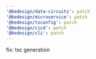 ```yaml
---
'@6edesign/data-circuits': patch
'@6edesign/microservice': patch
'@6edesign/tsconfig': patch
'@6edesign/cicd': patch
'@6edesign/cli': patch
---
```


fix: tsc generation
